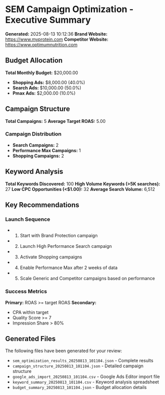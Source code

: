 # SEM Campaign Optimization - Executive Summary
**Generated:** 2025-08-13 10:12:36
**Brand Website:** https://www.myprotein.com
**Competitor Website:** https://www.optimumnutrition.com

## Budget Allocation
**Total Monthly Budget:** $20,000.00

- **Shopping Ads:** $8,000.00 (40.0%)
- **Search Ads:** $10,000.00 (50.0%)
- **Pmax Ads:** $2,000.00 (10.0%)

## Campaign Structure
**Total Campaigns:** 5
**Average Target ROAS:** 5.00

### Campaign Distribution
- **Search Campaigns:** 2
- **Performance Max Campaigns:** 1
- **Shopping Campaigns:** 2

## Keyword Analysis
**Total Keywords Discovered:** 100
**High Volume Keywords (>5K searches):** 27
**Low CPC Opportunities (<$1.00):** 32
**Average Search Volume:** 6,512

## Key Recommendations

### Launch Sequence
- 1. Start with Brand Protection campaign
- 2. Launch High Performance Search campaign
- 3. Activate Shopping campaigns
- 4. Enable Performance Max after 2 weeks of data
- 5. Scale Generic and Competitor campaigns based on performance

### Success Metrics
**Primary:** ROAS >= target ROAS
**Secondary:**
- CPA within target
- Quality Score >= 7
- Impression Share > 80%

## Generated Files
The following files have been generated for your review:
- `sem_optimization_results_20250813_101104.json` - Complete results
- `campaign_structure_20250813_101104.json` - Detailed campaign structure
- `google_ads_import_20250813_101104.csv` - Google Ads Editor import file
- `keyword_summary_20250813_101104.csv` - Keyword analysis spreadsheet
- `budget_summary_20250813_101104.json` - Budget allocation details